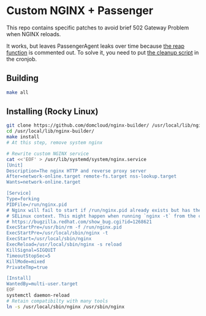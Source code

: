 # Custom NGINX + Passenger

This repo contains specific patches to avoid brief 502 Gateway Problem when NGINX reloads.

It works, but leaves PassengerAgent leaks over time because [the reap function](./passenger.diff) is commented out. To solve it, you need to put [the cleanup script](./cleanup.sh) in the cronjob.

## Building

```sh
make all
```
## Installing (Rocky Linux)

```sh
git clone https://github.com/domcloud/nginx-builder/ /usr/local/lib/nginx-builder
cd /usr/local/lib/nginx-builder/
make install
# At this step, remove system nginx

# Rewrite custom NGINX service
cat <<'EOF' > /usr/lib/systemd/system/nginx.service
[Unit]
Description=The nginx HTTP and reverse proxy server
After=network-online.target remote-fs.target nss-lookup.target
Wants=network-online.target

[Service]
Type=forking
PIDFile=/run/nginx.pid
# Nginx will fail to start if /run/nginx.pid already exists but has the wrong
# SELinux context. This might happen when running `nginx -t` from the cmdline.
# https://bugzilla.redhat.com/show_bug.cgi?id=1268621
ExecStartPre=/usr/bin/rm -f /run/nginx.pid
ExecStartPre=/usr/local/sbin/nginx -t
ExecStart=/usr/local/sbin/nginx
ExecReload=/usr/local/sbin/nginx -s reload
KillSignal=SIGQUIT
TimeoutStopSec=5
KillMode=mixed
PrivateTmp=true

[Install]
WantedBy=multi-user.target
EOF
systemctl daemon-reload
# Retain compatibilty with many tools
ln -s /usr/local/sbin/nginx /usr/sbin/nginx
```
